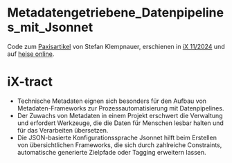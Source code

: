 # Metadatengetriebene_Datenpipelines_mit_Jsonnet
Code zum [Paxisartikel](https://www.heise.de/select/ix/2024/11/2422012235243009939) von Stefan Klempnauer, erschienen in [iX 11/2024](https://www.heise.de/select/ix/2024/11) und auf [heise online](heise.de).

# iX-tract
- Technische Metadaten eignen sich besonders für den Aufbau von Metadaten-Frameworks zur Prozessautomatisierung mit Datenpipelines.
- Der Zuwachs von Metadaten in einem Projekt erschwert die Verwaltung und erfordert Werkzeuge, die die Daten für Menschen lesbar halten und für das Verarbeiten übersetzen.
- Die JSON-basierte Konfigurationssprache Jsonnet hilft beim Erstellen von übersichtlichen Frameworks, die sich durch zahlreiche Constraints, automatische generierte Zielpfade oder Tagging erweitern lassen.
